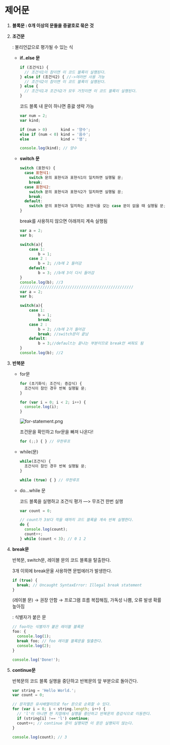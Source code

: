 # 제어문

1. **블록문 :  0개 이상의 문들을 중괄호로 묶은 것**
2. **조건문**
    
    : 불리언값으로 평가될 수 있는 식
    
    - **if..else 문**
        
        ```jsx
        if (조건식1) {
          // 조건식1이 참이면 이 코드 블록이 실행된다.
        } else if (조건식2) { //->여러번 사용 가능
          // 조건식2이 참이면 이 코드 블록이 실행된다.
        } else {
          // 조건식1과 조건식2가 모두 거짓이면 이 코드 블록이 실행된다.
        }
        ```
        
        코드 블록 내 문이 하나면 중괋 생략 가능
        
        ```jsx
        var num = 2;
        var kind;
        
        if (num > 0)      kind = '양수';
        else if (num < 0) kind = '음수';
        else              kind = '영';
        
        console.log(kind); // 양수
        ```
        
    - **switch 문**
        
        ```jsx
        switch (표현식) {
          case 표현식1:
            switch 문의 표현식과 표현식1이 일치하면 실행될 문;
            break;
          case 표현식2:
            switch 문의 표현식과 표현식2가 일치하면 실행될 문;
            break;
          default:
            switch 문의 표현식과 일치하는 표현식을 갖는 case 문이 없을 때 실행될 문;
        }
        ```
        
        break를 사용하지 않으면 아래까지  계속 실행됨
        
        ```jsx
        var a = 2;
        var b;
        
        switch(a){
        	case 1:
        		b = 1;
        	case 2 : 
        		b = 2; //b에 2 들어감
        	default:
        		b = 3; //b에 3이 다시 들어감
        }
        console.log(b); //3
        //////////////////////////////////////////////////
        var a = 2;
        var b;
        
        switch(a){
        	case 1:
        		b = 1;
        		break;
        	case 2 : 
        		b = 2; //b에 2가 들어감
        		break; //switch문이 끝남
        	default:
        		b = 3;//default는 끝나는 부분이므로 break안 써줘도 됨
        }
        console.log(b); //2
        ```
        
3. **반복문**
    - for문
        
        ```jsx
        for (초기화식; 조건식; 증감식) {
          조건식이 참인 경우 반복 실행될 문;
        }
        ```
        
        ```jsx
        for (var i = 0; i < 2; i++) {
          console.log(i);
        }
        ```
        
        ![for-statement.png](%E1%84%8C%E1%85%A6%E1%84%8B%E1%85%A5%E1%84%86%E1%85%AE%E1%86%AB%209f95beea55e644da863bee6eae9ecb6a/for-statement.png)
        
        조건문을 확인하고 for문을 빠져 나온다!
        
        ```jsx
        for (;;) { } // 무한루프
        ```
        
    - while(문)
        
        ```jsx
        while(조건식) {
          조건식이 참인 경우 반복 실행될 문;
        }
        ```
        
        ```jsx
        while (true) { } // 무한루프
        ```
        
    - do…while 문
        
        코드 블록을 실행하고 조건식 평가 —> 무조건 한번 실행
        
        ```jsx
        var count = 0;
        
        // count가 3보다 작을 때까지 코드 블록을 계속 반복 실행한다.
        do {
          console.log(count);
          count++;
        } while (count < 3); // 0 1 2
        ```
        
4. **break문**
    
    반복문, switch문, 레이블 문의 코드 블록을 탈출한다.
    
    3개 이외에 break문울 사용하면 문법에러가 발생한다.
    
    ```jsx
    if (true) {
      break; // Uncaught SyntaxError: Illegal break statement
    }
    ```
    
    (레이블 문) → 권장 안함 → 프로그램 흐름 복잡해짐, 가독성 나쁨, 오류 발생 확률 높아짐
    
    : 식별자가 붙은 문
    
    ```jsx
    // foo라는 식별자가 붙은 레이블 블록문
    foo: {
      console.log(1);
      break foo; // foo 레이블 블록문을 탈출한다.
      console.log(2);
    }
    
    console.log('Done!');
    ```
    
5. **continue문**
    
    반복문의 코드 블록 실행을 중단하고 반복문의 앞 부분으로 돌아간다.
    
    ```jsx
    var string = 'Hello World.';
    var count = 0;
    
    // 문자열은 유사배열이므로 for 문으로 순회할 수 있다.
    for (var i = 0; i < string.length; i++) {
      // 'l'이 아니면 현 지점에서 실행을 중단하고 반복문의 증감식으로 이동한다.
      if (string[i] !== 'l') continue;
      count++; // continue 문이 실행되면 이 문은 실행되지 않는다.
    }
    
    console.log(count); // 3
    ```
